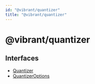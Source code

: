 ```yaml
---
id: "@vibrant/quantizer"
title: "@vibrant/quantizer"
---
```


# @vibrant/quantizer

## Interfaces

- [Quantizer](interfaces/quantizer.md)
- [QuantizerOptions](interfaces/quantizeroptions.md)
